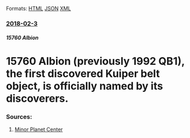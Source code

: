 
Formats: [HTML](/news/2018/02/3/15760-albion-previously-1992-qb1-the-first-discovered-kuiper-belt-object-is-officially-named-by-its-discoverers.html)  [JSON](/news/2018/02/3/15760-albion-previously-1992-qb1-the-first-discovered-kuiper-belt-object-is-officially-named-by-its-discoverers.json)  [XML](/news/2018/02/3/15760-albion-previously-1992-qb1-the-first-discovered-kuiper-belt-object-is-officially-named-by-its-discoverers.xml)  

### [2018-02-3](/news/2018/02/3/index.md)

##### 15760 Albion
# 15760 Albion (previously 1992 QB1), the first discovered Kuiper belt object, is officially named by its discoverers. 




### Sources:

1. [Minor Planet Center](https://minorplanetcenter.net/iau/ECS/MPCArchive/2018/MPC_20180131.pdf#page=955)
